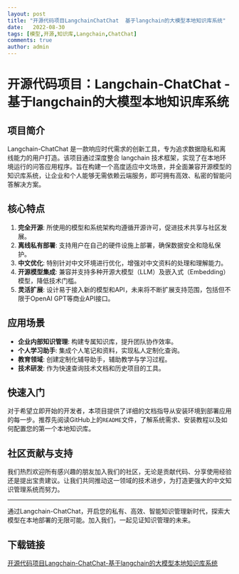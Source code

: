 ```yaml
---
layout: post
title: "开源代码项目LangchainChatChat  基于langchain的大模型本地知识库系统"
date:   2022-08-30
tags: [模型,开源,知识库,Langchain,ChatChat]
comments: true
author: admin
---
```

# 开源代码项目：Langchain-ChatChat - 基于langchain的大模型本地知识库系统

## 项目简介

 Langchain-ChatChat 是一款响应时代需求的创新工具，专为追求数据隐私和离线能力的用户打造。该项目通过深度整合 langchain 技术框架，实现了在本地环境运行的问答应用程序。旨在构建一个高度适应中文场景，并全面兼容开源模型的知识库系统，让企业和个人能够无需依赖云端服务，即可拥有高效、私密的智能问答解决方案。

## 核心特点

1. **完全开源**: 所使用的模型和系统架构均遵循开源许可，促进技术共享与社区发展。
2. **离线私有部署**: 支持用户在自己的硬件设施上部署，确保数据安全和隐私保护。
3. **中文优化**: 特别针对中文环境进行优化，增强对中文资料的处理和理解能力。
4. **开源模型集成**: 兼容并支持多种开源大模型（LLM）及嵌入式（Embedding）模型，降低技术门槛。
5. **灵活扩展**: 设计易于接入新的模型和API，未来将不断扩展支持范围，包括但不限于OpenAI GPT等商业API接口。

## 应用场景

- **企业内部知识管理**: 构建专属知识库，提升团队协作效率。
- **个人学习助手**: 集成个人笔记和资料，实现私人定制化查询。
- **教育领域**: 创建定制化辅导助手，辅助教学与学习过程。
- **技术研发**: 作为快速查询技术文档和历史项目的工具。

## 快速入门

对于希望立即开始的开发者，本项目提供了详细的文档指导从安装环境到部署应用的每一步。推荐先阅读GitHub上的`README`文件，了解系统需求、安装教程以及如何配置您的第一个本地知识库。

## 社区贡献与支持

我们热烈欢迎所有感兴趣的朋友加入我们的社区，无论是贡献代码、分享使用经验还是提出宝贵建议。让我们共同推动这一领域的技术进步，为打造更强大的中文知识管理系统而努力。

---

通过Langchain-ChatChat，开启您的私有、高效、智能知识管理新时代，探索大模型在本地部署的无限可能。加入我们，一起见证知识管理的未来。

## 下载链接

[开源代码项目Langchain-ChatChat-基于langchain的大模型本地知识库系统](https://pan.quark.cn/s/61b6a8113be8)